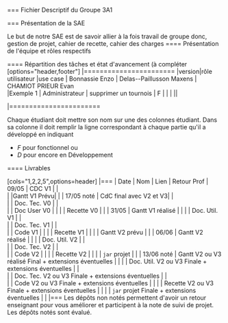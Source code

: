 === Fichier Descriptif du Groupe 3A1

=== Présentation de la SAE

Le but de notre SAE est de savoir allier à la fois travail de groupe donc, gestion de projet, cahier de recette, cahier des charges 
==== Présentation de l'équipe et rôles respectifs


==== Répartition des tâches et état d'avancement (à compléter 
[options="header,footer"]
|=======================
|version|rôle utilisateur     |use case           |  Bonnassie Enzo | Delas--Paillusson Maxens  |  CHAMIOT PRIEUR Evan  
|Exemple 1    |  Administrateur | supprimer un tournois | F |   |  |  ||

|=======================


Chaque étudiant doit mettre son nom sur une des colonnes étudiant.
Dans sa colonne il doit remplir la ligne correspondant à chaque partie qu'il a développé en indiquant

*	*F* pour fonctionnel ou
*	*D* pour encore en Développement

==== Livrables

[cols="1,2,2,5",options=header]
|===
| Date    | Nom         |  Lien                             | Retour Prof
| 09/05   | CDC V1      |                                   |           
|         |Gantt V1 Prévu|                                  |
| 17/05 noté  | CdC final avec V2 et V3|                                     |  
|         | Doc. Tec. V0 |        |    
|         | Doc User V0    |        |
|         | Recette V0  |                      | 
| 31/05   | Gantt V1  réalisé    |       | 
|         | Doc. Util. V1 |         |         
|         | Doc. Tec. V1 |                |     
|         | Code V1    |                     | 
|         | Recette V1 |                      | 
|         | Gantt V2 prévu |    | 
| 06/06   | Gantt V2  réalisé    |       | 
|         | Doc. Util. V2 |         |         
|         | Doc. Tec. V2 |                |     
|         | Code V2    |                     | 
|         | Recette V2 |                      | 
|         | `jar` projet |    | 
| 13/06 noté   | Gantt V2 ou V3 réalisé Final + extensions éventuelles    |       | 
|         | Doc. Util. V2 ou V3 Finale + extensions éventuelles |         |         
|         | Doc. Tec. V2  ou V3 Finale + extensions éventuelles |                |     
|         | Code V2 ou V3 Finale + extensions éventuelles    |                     | 
|         | Recette V2 ou V3 Finale + extensions éventuelles |                      | 
|         | `jar` projet Finale + extensions éventuelles |    | 
|===
Les dépôts non notés permettent d'avoir un retour enseignant pour vous améliorer et participent à la note de suivi de projet. Les dépôts notés sont évalué. 
